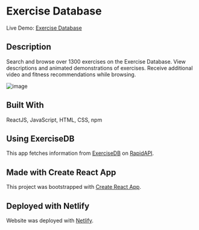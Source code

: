 # Exercise Database

Live Demo: [Exercise Database](https://exercisedb.netlify.app/)

## Description

Search and browse over 1300 exercises on the Exercise Database. View descriptions and animated demonstrations of exercises. Receive additional video and fitness recommendations while browsing.

![image](https://user-images.githubusercontent.com/105069540/197210596-65cf8279-fbca-4132-bb3e-20bf792c8810.png)

## Built With

ReactJS, JavaScript, HTML, CSS, npm

## Using ExerciseDB

This app fetches information from [ExerciseDB](https://rapidapi.com/justin-WFnsXH_t6/api/exercisedb/) on [RapidAPI](https://rapidapi.com).

## Made with Create React App

This project was bootstrapped with [Create React App](https://github.com/facebook/create-react-app).

## Deployed with Netlify

Website was deployed with [Netlify](https://netlify.com).
